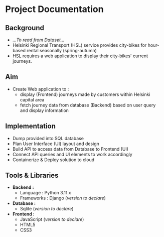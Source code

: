 # Project Documentation
## Background
- *...To read from Dataset...*
- Helsinki Regional Transport (HSL) service provides city-bikes for hour-based rental seasonally (spring-autumn)
- HSL requires a web application to display their city-bikes' current journeys.

## Aim
- Create Web application to :
    - display (Frontend) journeys made by customers within Helsinki capital area
    - fetch journey data from database (Backend) based on user query and display information

## Implementation
- Dump provided into SQL database
- Plan User Interface (UI) layout and design
- Build API to access data from Database to Frontend (UI)
- Connect API queries and UI elements to work accordingly
- Containerize & Deploy solution to cloud

## Tools & Libraries
- **Backend :** 
    - Language : Python 3.11.x
    - Frameworks : Django (*version to declare*)
- **Database :**
    - Sqlite (*version to declare*)
- **Frontend :**
    - JavaScript (*version to declare*)
    - HTML5
    - CSS3